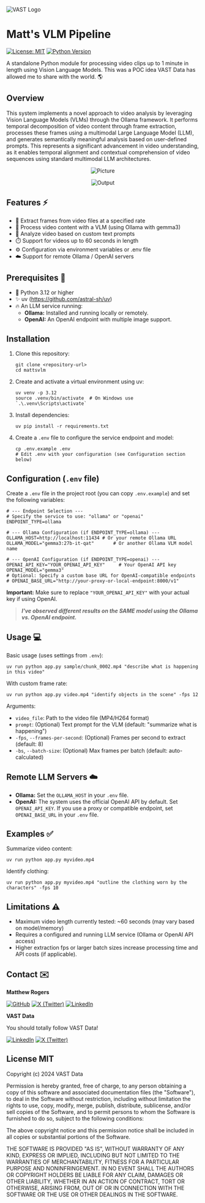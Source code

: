 ![VAST Logo](media/VAST_Logo_Horizontal_HEX_White.png)

# Matt's VLM Pipeline

[![License: MIT](https://img.shields.io/badge/License-MIT-yellow.svg)](https://opensource.org/licenses/MIT) [![Python Version](https://img.shields.io/badge/python-3.12+-blue.svg)](https://www.python.org/downloads/)

A standalone Python module for processing video clips up to 1 minute in length using Vision Language Models. This was a POC idea VAST Data has allowed me to share with the world. 🌎

## Overview

This system implements a novel approach to video analysis by leveraging Vision Language Models (VLMs) through the Ollama framework. It performs temporal decomposition of video content through frame extraction, processes these frames using a multimodal Large Language Model (LLM), and generates semantically meaningful analysis based on user-defined prompts. This represents a significant advancement in video understanding, as it enables temporal alignment and contextual comprehension of video sequences using standard multimodal LLM architectures.

<div align="center">

![Picture](media/clip.png)

![Output](media/summary.png)

</div>

## Features ⚡️

- 🎥 Extract frames from video files at a specified rate
- 🧠 Process video content with a VLM (using Ollama with gemma3)
- 📝 Analyze video based on custom text prompts
- ⏱️ Support for videos up to 60 seconds in length
- ⚙️ Configuration via environment variables or .env file
- ☁️ Support for remote Ollama / OpenAI servers

## Prerequisites 📕

- 🐍 Python 3.12 or higher
- ✨ uv (https://github.com/astral-sh/uv)
- 🔥 An LLM service running:
  - **Ollama:** Installed and running locally or remotely.
  - **OpenAI:** An OpenAI endpoint with multiple image support.

## Installation

1. Clone this repository:
   ```
   git clone <repository-url>
   cd mattsvlm
   ```

2. Create and activate a virtual environment using uv:
   ```
   uv venv -p 3.12
   source .venv/bin/activate  # On Windows use `.\.venv\Scripts\activate`
   ```

3. Install dependencies:
   ```
   uv pip install -r requirements.txt
   ```

4. Create a `.env` file to configure the service endpoint and model:
   ```
   cp .env.example .env
   # Edit .env with your configuration (see Configuration section below)
   ```

## Configuration (`.env` file)

Create a `.env` file in the project root (you can copy `.env.example`) and set the following variables:

```dotenv
# --- Endpoint Selection ---
# Specify the service to use: "ollama" or "openai"
ENDPOINT_TYPE=ollama

# --- Ollama Configuration (if ENDPOINT_TYPE=ollama) ---
OLLAMA_HOST=http://localhost:11434 # Or your remote Ollama URL
OLLAMA_MODEL="gemma3:27b-it-qat"       # Or another Ollama VLM model name

# --- OpenAI Configuration (if ENDPOINT_TYPE=openai) ---
OPENAI_API_KEY="YOUR_OPENAI_API_KEY"     # Your OpenAI API key
OPENAI_MODEL="gemma3"                  
# Optional: Specify a custom base URL for OpenAI-compatible endpoints
# OPENAI_BASE_URL="http://your-proxy-or-local-endpoint:8000/v1"
```

**Important:** Make sure to replace `"YOUR_OPENAI_API_KEY"` with your actual key if using OpenAI.

> ***I've observed different results on the SAME model using the Ollama vs. OpenAI endpoint.***

## Usage 💻

Basic usage (uses settings from `.env`):
```
uv run python app.py sample/chunk_0002.mp4 "describe what is happening in this video"
```

With custom frame rate:
```
uv run python app.py video.mp4 "identify objects in the scene" -fps 12
```

Arguments:
- `video_file`: Path to the video file (MP4/H264 format)
- `prompt`: (Optional) Text prompt for the VLM (default: "summarize what is happening")
- `-fps`, `--frames-per-second`: (Optional) Frames per second to extract (default: 8)
- `-bs`, `--batch-size`: (Optional) Max frames per batch (default: auto-calculated)

## Remote LLM Servers ☁️

- **Ollama:** Set the `OLLAMA_HOST` in your `.env` file.
- **OpenAI:** The system uses the official OpenAI API by default. Set `OPENAI_API_KEY`. If you use a proxy or compatible endpoint, set `OPENAI_BASE_URL` in your `.env` file.

## Examples ✅

Summarize video content:
```
uv run python app.py myvideo.mp4
```

Identify clothing:
```
uv run python app.py myvideo.mp4 "outline the clothing worn by the characters" -fps 10
```

## Limitations ⚠️

- Maximum video length currently tested: ~60 seconds (may vary based on model/memory)
- Requires a configured and running LLM service (Ollama or OpenAI API access)
- Higher extraction fps or larger batch sizes increase processing time and API costs (if applicable).

## Contact ✉️



**Matthew Rogers**

[![GitHub](https://img.shields.io/badge/GitHub-RamboRogers-blue?style=flat-square&logo=github)](https://github.com/RamboRogers) [![X (Twitter)](https://img.shields.io/badge/X-%40rogerscissp-blue?style=flat-square&logo=x)](https://x.com/rogerscissp) [![LinkedIn](https://img.shields.io/badge/LinkedIn-MatthewRogersCISSP-blue?style=flat-square&logo=linkedin)](https://www.linkedin.com/in/matthewrogerscissp/)

**VAST Data**

You should totally follow VAST Data!

[![LinkedIn](https://img.shields.io/badge/LinkedIn-VAST%20Data-blue?style=flat-square&logo=linkedin)](https://www.linkedin.com/company/vast-data) [![X (Twitter)](https://img.shields.io/badge/X-%40VAST__Data-blue?style=flat-square&logo=x)](https://x.com/VAST_Data)


## License MIT

Copyright (c) 2024 VAST Data

Permission is hereby granted, free of charge, to any person obtaining a copy
of this software and associated documentation files (the "Software"), to deal
in the Software without restriction, including without limitation the rights
to use, copy, modify, merge, publish, distribute, sublicense, and/or sell
copies of the Software, and to permit persons to whom the Software is
furnished to do so, subject to the following conditions:

The above copyright notice and this permission notice shall be included in all
copies or substantial portions of the Software.

THE SOFTWARE IS PROVIDED "AS IS", WITHOUT WARRANTY OF ANY KIND, EXPRESS OR
IMPLIED, INCLUDING BUT NOT LIMITED TO THE WARRANTIES OF MERCHANTABILITY,
FITNESS FOR A PARTICULAR PURPOSE AND NONINFRINGEMENT. IN NO EVENT SHALL THE
AUTHORS OR COPYRIGHT HOLDERS BE LIABLE FOR ANY CLAIM, DAMAGES OR OTHER
LIABILITY, WHETHER IN AN ACTION OF CONTRACT, TORT OR OTHERWISE, ARISING FROM,
OUT OF OR IN CONNECTION WITH THE SOFTWARE OR THE USE OR OTHER DEALINGS IN THE
SOFTWARE.
